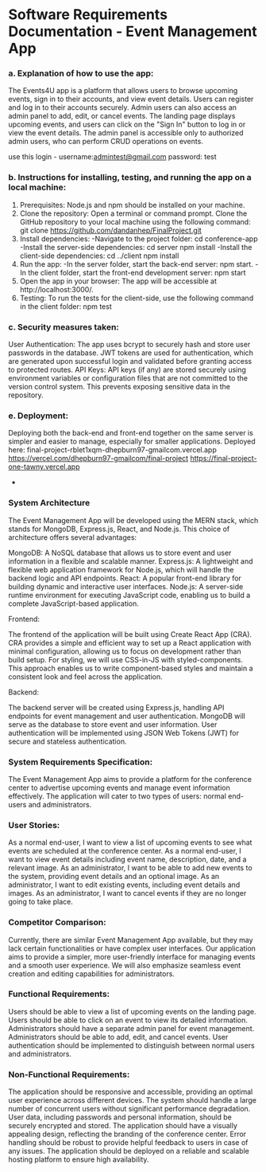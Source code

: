 # Software Requirements Documentation - Event Management App

### a. Explanation of how to use the app:

The Events4U app is a platform that allows users to browse upcoming events, sign in to their accounts, and view event details. Users can register and log in to their accounts securely. Admin users can also access an admin panel to add, edit, or cancel events. The landing page displays upcoming events, and users can click on the "Sign In" button to log in or view the event details. The admin panel is accessible only to authorized admin users, who can perform CRUD operations on events.

use this login - username:admintest@gmail.com password: test

### b. Instructions for installing, testing, and running the app on a local machine:

1. Prerequisites:
   Node.js and npm should be installed on your machine.
2. Clone the repository:
   Open a terminal or command prompt.
   Clone the GitHub repository to your local machine using the following command:
   git clone https://github.com/dandanhep/FinalProject.git
3. Install dependencies:
   -Navigate to the project folder:
   cd conference-app
   -Install the server-side dependencies:
   cd server
   npm install
   -Install the client-side dependencies:
   cd ../client
   npm install
4. Run the app: -In the server folder, start the back-end server:
   npm start. -In the client folder, start the front-end development server: npm start
5. Open the app in your browser:
   The app will be accessible at http://localhost:3000/.
6. Testing: To run the tests for the client-side, use the following command in the client folder:
   npm test

### c. Security measures taken:

User Authentication: The app uses bcrypt to securely hash and store user passwords in the database. JWT tokens are used for authentication, which are generated upon successful login and validated before granting access to protected routes.
API Keys: API keys (if any) are stored securely using environment variables or configuration files that are not committed to the version control system. This prevents exposing sensitive data in the repository.

### e. Deployment:

Deploying both the back-end and front-end together on the same server is simpler and easier to manage, especially for smaller applications.
Deployed here: final-project-rblet1xqm-dhepburn97-gmailcom.vercel.app
https://vercel.com/dhepburn97-gmailcom/final-project
https://final-project-one-tawny.vercel.app

-

### System Architecture

The Event Management App will be developed using the MERN stack, which stands for MongoDB, Express.js, React, and Node.js. This choice of architecture offers several advantages:

MongoDB: A NoSQL database that allows us to store event and user information in a flexible and scalable manner.
Express.js: A lightweight and flexible web application framework for Node.js, which will handle the backend logic and API endpoints.
React: A popular front-end library for building dynamic and interactive user interfaces.
Node.js: A server-side runtime environment for executing JavaScript code, enabling us to build a complete JavaScript-based application.

Frontend:

The frontend of the application will be built using Create React App (CRA). CRA provides a simple and efficient way to set up a React application with minimal configuration, allowing us to focus on development rather than build setup.
For styling, we will use CSS-in-JS with styled-components. This approach enables us to write component-based styles and maintain a consistent look and feel across the application.

Backend:

The backend server will be created using Express.js, handling API endpoints for event management and user authentication.
MongoDB will serve as the database to store event and user information.
User authentication will be implemented using JSON Web Tokens (JWT) for secure and stateless authentication.

### System Requirements Specification:

The Event Management App aims to provide a platform for the conference center to advertise upcoming events and manage event information effectively. The application will cater to two types of users: normal end-users and administrators.

### User Stories:

As a normal end-user, I want to view a list of upcoming events to see what events are scheduled at the conference center.
As a normal end-user, I want to view event details including event name, description, date, and a relevant image.
As an administrator, I want to be able to add new events to the system, providing event details and an optional image.
As an administrator, I want to edit existing events, including event details and images.
As an administrator, I want to cancel events if they are no longer going to take place.

### Competitor Comparison:

Currently, there are similar Event Management App available, but they may lack certain functionalities or have complex user interfaces. Our application aims to provide a simpler, more user-friendly interface for managing events and a smooth user experience. We will also emphasize seamless event creation and editing capabilities for administrators.

### Functional Requirements:

Users should be able to view a list of upcoming events on the landing page.
Users should be able to click on an event to view its detailed information.
Administrators should have a separate admin panel for event management.
Administrators should be able to add, edit, and cancel events.
User authentication should be implemented to distinguish between normal users and administrators.

### Non-Functional Requirements:

The application should be responsive and accessible, providing an optimal user experience across different devices.
The system should handle a large number of concurrent users without significant performance degradation.
User data, including passwords and personal information, should be securely encrypted and stored.
The application should have a visually appealing design, reflecting the branding of the conference center.
Error handling should be robust to provide helpful feedback to users in case of any issues.
The application should be deployed on a reliable and scalable hosting platform to ensure high availability.
